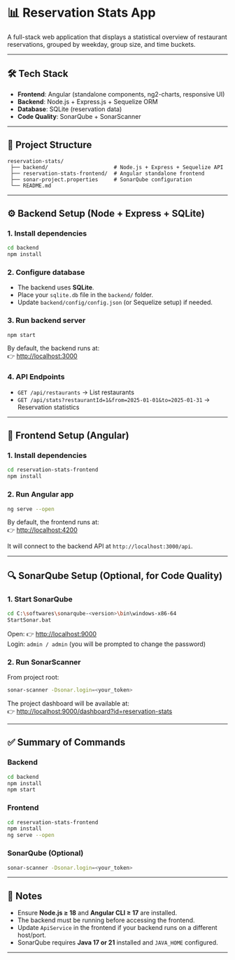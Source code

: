 # 📊 Reservation Stats App

A full-stack web application that displays a statistical overview of restaurant reservations, grouped by weekday, group size, and time buckets.

---

## 🛠️ Tech Stack
- **Frontend**: Angular (standalone components, ng2-charts, responsive UI)
- **Backend**: Node.js + Express.js + Sequelize ORM
- **Database**: SQLite (reservation data)
- **Code Quality**: SonarQube + SonarScanner

---

## 📂 Project Structure
```
reservation-stats/
 ├── backend/                     # Node.js + Express + Sequelize API
 ├── reservation-stats-frontend/  # Angular standalone frontend
 ├── sonar-project.properties     # SonarQube configuration
 └── README.md
```

---

## ⚙️ Backend Setup (Node + Express + SQLite)

### 1. Install dependencies
```bash
cd backend
npm install
```

### 2. Configure database
- The backend uses **SQLite**.  
- Place your `sqlite.db` file in the `backend/` folder.  
- Update `backend/config/config.json` (or Sequelize setup) if needed.

### 3. Run backend server
```bash
npm start
```

By default, the backend runs at:  
👉 [http://localhost:3000](http://localhost:3000)

### 4. API Endpoints
- `GET /api/restaurants` → List restaurants  
- `GET /api/stats?restaurantId=1&from=2025-01-01&to=2025-01-31` → Reservation statistics  

---

## 🎨 Frontend Setup (Angular)

### 1. Install dependencies
```bash
cd reservation-stats-frontend
npm install
```

### 2. Run Angular app
```bash
ng serve --open
```

By default, the frontend runs at:  
👉 [http://localhost:4200](http://localhost:4200)

It will connect to the backend API at `http://localhost:3000/api`.

---

## 🔍 SonarQube Setup (Optional, for Code Quality)

### 1. Start SonarQube
```bash
cd C:\softwares\sonarqube-<version>\bin\windows-x86-64
StartSonar.bat
```
Open: 👉 [http://localhost:9000](http://localhost:9000)  
Login: `admin / admin` (you will be prompted to change the password)

### 2. Run SonarScanner
From project root:
```bash
sonar-scanner -Dsonar.login=<your_token>
```

The project dashboard will be available at:  
👉 [http://localhost:9000/dashboard?id=reservation-stats](http://localhost:9000/dashboard?id=reservation-stats)

---

## ✅ Summary of Commands

### Backend
```bash
cd backend
npm install
npm start
```

### Frontend
```bash
cd reservation-stats-frontend
npm install
ng serve --open
```

### SonarQube (Optional)
```bash
sonar-scanner -Dsonar.login=<your_token>
```

---

## 📌 Notes
- Ensure **Node.js ≥ 18** and **Angular CLI ≥ 17** are installed.
- The backend must be running before accessing the frontend.
- Update `ApiService` in the frontend if your backend runs on a different host/port.
- SonarQube requires **Java 17 or 21** installed and `JAVA_HOME` configured.

---

